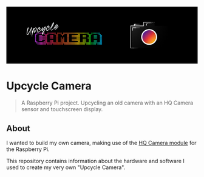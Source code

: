 ![Upcycle camera](https://github.com/johnpeart/upcycle-camera/blob/main/README/banner.png?raw=true)

# Upcycle Camera

> A Raspberry Pi project. Upcycling an old camera with an HQ Camera sensor and touchscreen display.

## About

I wanted to build my own camera, making use of the [HQ Camera module](https://www.raspberrypi.org/products/raspberry-pi-high-quality-camera/) for the Raspberry Pi. 

This repository contains information about the hardware and software I used to create my very own "Upcycle Camera".